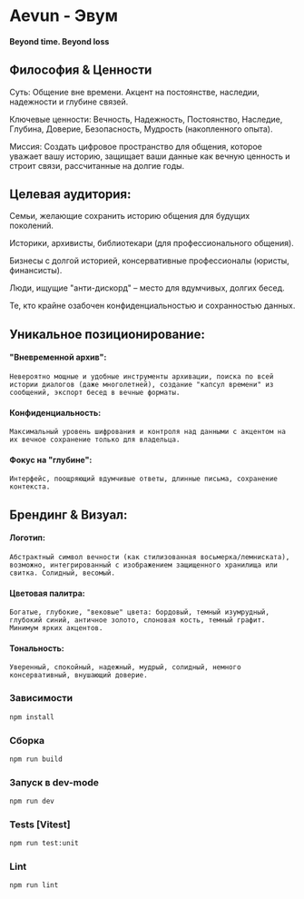# Aevun - Эвум
#### Beyond time. Beyond loss

## Философия & Ценности
Суть: Общение вне времени. Акцент на постоянстве, наследии, надежности и глубине связей.

Ключевые ценности: Вечность, Надежность, Постоянство, Наследие, Глубина, Доверие, Безопасность, Мудрость (накопленного опыта).

Миссия: Создать цифровое пространство для общения, которое уважает вашу историю, защищает ваши данные как вечную ценность и строит связи, рассчитанные на долгие годы.

## Целевая аудитория:
Семьи, желающие сохранить историю общения для будущих поколений.

Историки, архивисты, библиотекари (для профессионального общения).

Бизнесы с долгой историей, консервативные профессионалы (юристы, финансисты).

Люди, ищущие "анти-дискорд" – место для вдумчивых, долгих бесед.

Те, кто крайне озабочен конфиденциальностью и сохранностью данных.

## Уникальное позиционирование:
#### "Вневременной архив":
    Невероятно мощные и удобные инструменты архивации, поиска по всей истории диалогов (даже многолетней), создание "капсул времени" из сообщений, экспорт бесед в вечные форматы.

#### Конфиденциальность:
    Максимальный уровень шифрования и контроля над данными с акцентом на их вечное сохранение только для владельца.

#### Фокус на "глубине":
    Интерфейс, поощряющий вдумчивые ответы, длинные письма, сохранение контекста.

## Брендинг & Визуал:
#### Логотип:
    Абстрактный символ вечности (как стилизованная восьмерка/лемниската), возможно, интегрированный с изображением защищенного хранилища или свитка. Солидный, весомый.
#### Цветовая палитра:
    Богатые, глубокие, "вековые" цвета: бордовый, темный изумрудный, глубокий синий, античное золото, слоновая кость, темный графит. Минимум ярких акцентов.
#### Тональность:
    Уверенный, спокойный, надежный, мудрый, солидный, немного консервативный, внушающий доверие.


### Зависимости
```sh
npm install
```
### Сборка
```sh
npm run build
```
###  Запуск в dev-mode
```sh
npm run dev
```

### Tests [Vitest]

```sh
npm run test:unit
```

### Lint

```sh
npm run lint
```
